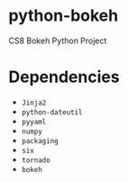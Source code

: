 # python-bokeh

CS8 Bokeh Python Project

# Dependencies

- `Jinja2`
- `python-dateutil`
- `pyyaml`
- `numpy`
- `packaging`
- `six`
- `tornado`
- `bokeh`
